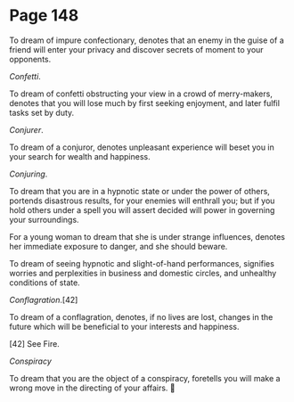 # Page 148
To dream of impure confectionary, denotes that an enemy in the guise
of a friend will enter your privacy and discover secrets of moment
to your opponents.


_Confetti_.


To dream of confetti obstructing your view in a crowd of merry-makers,
denotes that you will lose much by first seeking enjoyment, and later
fulfil tasks set by duty.


_Conjurer_.


To dream of a conjuror, denotes unpleasant experience will beset
you in your search for wealth and happiness.


_Conjuring_.


To dream that you are in a hypnotic state or under the power of others,
portends disastrous results, for your enemies will enthrall you;
but if you hold others under a spell you will assert decided will power
in governing your surroundings.


For a young woman to dream that she is under strange influences,
denotes her immediate exposure to danger, and she should beware.


To dream of seeing hypnotic and slight-of-hand performances,
signifies worries and perplexities in business and domestic circles,
and unhealthy conditions of state.


_Conflagration_.[42]


To dream of a conflagration, denotes, if no lives are lost,
changes in the future which will be beneficial to your
interests and happiness.



[42] See Fire.


_Conspiracy_


To dream that you are the object of a conspiracy, foretells you
will make a wrong move in the directing of your affairs.
